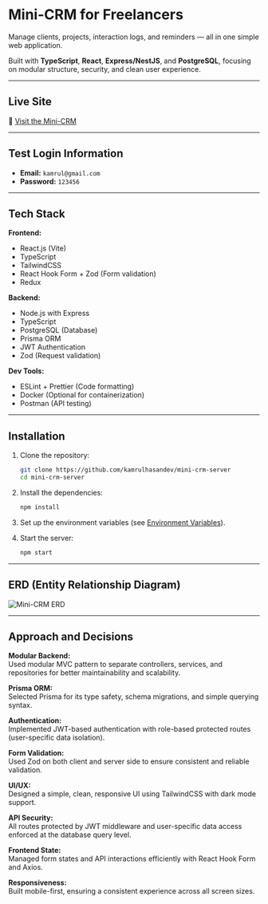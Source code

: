 # Mini-CRM for Freelancers

Manage clients, projects, interaction logs, and reminders — all in one simple web application.

Built with **TypeScript**, **React**, **Express/NestJS**, and **PostgreSQL**, focusing on modular structure, security, and clean user experience.

---

## Live Site

🔗 [Visit the Mini-CRM](https://mini-crm-server.vercel.app)

---

## Test Login Information

- **Email:** `kamrul@gmail.com`
- **Password:** `123456`

---

## Tech Stack

**Frontend:**

- React.js (Vite)
- TypeScript
- TailwindCSS
- React Hook Form + Zod (Form validation)
- Redux

**Backend:**

- Node.js with Express
- TypeScript
- PostgreSQL (Database)
- Prisma ORM
- JWT Authentication
- Zod (Request validation)

**Dev Tools:**

- ESLint + Prettier (Code formatting)
- Docker (Optional for containerization)
- Postman (API testing)

---

## Installation

1. Clone the repository:

   ```bash
   git clone https://github.com/kamrulhasandev/mini-crm-server
   cd mini-crm-server
   ```

2. Install the dependencies:

   ```bash
   npm install
   ```

3. Set up the environment variables (see [Environment Variables](#environment-variables)).

4. Start the server:
   ```bash
   npm start
   ```

---

## ERD (Entity Relationship Diagram)

![Mini-CRM ERD](https://i.ibb.co.com/cXgCwcGY/erd.png)

---

## Approach and Decisions

**Modular Backend:**  
Used modular MVC pattern to separate controllers, services, and repositories for better maintainability and scalability.

**Prisma ORM:**  
Selected Prisma for its type safety, schema migrations, and simple querying syntax.

**Authentication:**  
Implemented JWT-based authentication with role-based protected routes (user-specific data isolation).

**Form Validation:**  
Used Zod on both client and server side to ensure consistent and reliable validation.

**UI/UX:**  
Designed a simple, clean, responsive UI using TailwindCSS with dark mode support.

**API Security:**  
All routes protected by JWT middleware and user-specific data access enforced at the database query level.

**Frontend State:**  
Managed form states and API interactions efficiently with React Hook Form and Axios.

**Responsiveness:**  
Built mobile-first, ensuring a consistent experience across all screen sizes.
